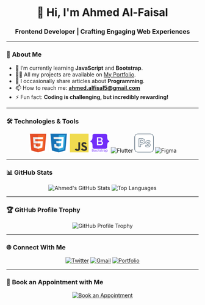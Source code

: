 <h1 align="center">👋 Hi, I'm Ahmed Al-Faisal</h1>
<h3 align="center">Frontend Developer | Crafting Engaging Web Experiences</h3>

---

### 🚀 **About Me**
- 🌱 I’m currently learning **JavaScript** and **Bootstrap**.  
- 👨‍💻 All my projects are available on [My Portfolio](https://ahmed667830.github.io/web-site-my/).  
- 📝 I occasionally share articles about **Programming**.  
- 📫 How to reach me: **ahmed.alfisal5@gmail.com**  
- ⚡ Fun fact: **Coding is challenging, but incredibly rewarding!**  

---

### 🛠️ **Technologies & Tools**
<p align="center">
  <img src="https://raw.githubusercontent.com/devicons/devicon/master/icons/html5/html5-original.svg" alt="HTML5" width="50" height="50"/>
  <img src="https://raw.githubusercontent.com/devicons/devicon/master/icons/css3/css3-original.svg" alt="CSS3" width="50" height="50"/>
  <img src="https://raw.githubusercontent.com/devicons/devicon/master/icons/javascript/javascript-original.svg" alt="JavaScript" width="50" height="50"/>
  <img src="https://raw.githubusercontent.com/devicons/devicon/master/icons/bootstrap/bootstrap-plain-wordmark.svg" alt="Bootstrap" width="50" height="50"/>
  <img src="https://www.vectorlogo.zone/logos/flutterio/flutterio-icon.svg" alt="Flutter" width="50" height="50"/>
  <img src="https://raw.githubusercontent.com/devicons/devicon/master/icons/photoshop/photoshop-line.svg" alt="Photoshop" width="50" height="50"/>
  <img src="https://www.vectorlogo.zone/logos/figma/figma-icon.svg" alt="Figma" width="50" height="50"/>
</p>

---

### 📊 **GitHub Stats**
<p align="center">
  <img src="https://github-readme-stats.vercel.app/api?username=ahmed667830&show_icons=true&theme=nord" alt="Ahmed's GitHub Stats" />
 
  <img src="https://github-readme-stats.vercel.app/api/top-langs/?username=ahmed667830&layout=compact&theme=nord" alt="Top Languages" />
</p>

---

### 🏆 **GitHub Profile Trophy**
<p align="center">
  <img src="https://github-profile-trophy.vercel.app/?username=ahmed667830&theme=nord" alt="GitHub Profile Trophy" />
</p>

---

### 🌐 **Connect With Me**
<p align="center">
  <a href="https://twitter.com/ahmed667830" target="_blank"><img src="https://img.shields.io/badge/Twitter-1DA1F2?style=for-the-badge&logo=twitter&logoColor=white" alt="Twitter" /></a>
  <a href="mailto:ahmed.alfisal5@gmail.com"><img src="https://img.shields.io/badge/Email-D14836?style=for-the-badge&logo=gmail&logoColor=white" alt="Gmail" /></a>
  <a href="https://ahmed667830.github.io/web-site-my/" target="_blank"><img src="https://img.shields.io/badge/Portfolio-000000?style=for-the-badge&logo=firefox&logoColor=white" alt="Portfolio" /></a>
</p>

---

### 📅 **Book an Appointment with Me**
<p align="center">
  <a href="https://calendar.google.com/calendar/u/0/appointments/AcZssZ1HV-GCvQTCt5RXYzyy23h2y3hqnrSkMNqIjeo=" target="_blank">
    <img src="https://img.shields.io/badge/Schedule%20a%20Meeting-4285F4?style=for-the-badge&logo=google-calendar&logoColor=white" alt="Book an Appointment" />
  </a>
</p>
